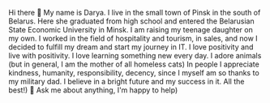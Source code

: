 Hi there 👋 My name is Darya. I live in the small town of Pinsk in the south of Belarus. 
Here she graduated from high school and entered the Belarusian State Economic University in Minsk. 
I am raising my teenage daughter on my own. 
I worked in the field of hospitality and tourism, in sales, and now I decided to fulfill my dream and start my journey in IT.
I love positivity and live with positivity. I love learning something new every day. I adore animals (but in general, I am the mother of all homeless cats) 
In people I appreciate kindness, humanity, responsibility, decency, since I myself am so thanks to my military dad. I believe in a bright future and my success in it.
All the best!)
💬 Ask me about anything, I'm happy to help)

